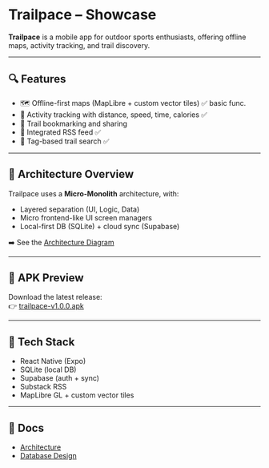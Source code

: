 # Trailpace – Showcase

**Trailpace** is a mobile app for outdoor sports enthusiasts, offering offline maps, activity tracking, and trail discovery.

---

## 🔍 Features

- 🗺 Offline-first maps (MapLibre + custom vector tiles) ✅ basic func.
- 🏃 Activity tracking with distance, speed, time, calories ✅
- 🔖 Trail bookmarking and sharing
- 📰 Integrated RSS feed ✅
- 🎯 Tag-based trail search ✅

---

## 🧱 Architecture Overview

Trailpace uses a **Micro-Monolith** architecture, with:

- Layered separation (UI, Logic, Data)
- Micro frontend-like UI screen managers
- Local-first DB (SQLite) + cloud sync (Supabase)

➡️ See the [Architecture Diagram](./assets/app-architecture.png)

---

## 📱 APK Preview

Download the latest release:  
👉 [trailpace-v1.0.0.apk](https://github.com/luarakelly/trailpace-showcase/releases/latest)

---

## 🧠 Tech Stack

- React Native (Expo)
- SQLite (local DB)
- Supabase (auth + sync)
- Substack RSS
- MapLibre GL + custom vector tiles

---

## 📄 Docs

- [Architecture](./docs/ARCHITECTURE.md)
- [Database Design](./docs/DATABASE.md)
